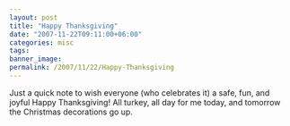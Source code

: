 ```yaml
---
layout: post
title: "Happy Thanksgiving"
date: "2007-11-22T09:11:00+06:00"
categories: misc 
tags: 
banner_image: 
permalink: /2007/11/22/Happy-Thanksgiving
---
```


Just a quick note to wish everyone (who celebrates it) a safe, fun, and joyful Happy Thanksgiving! All turkey, all day for me today, and tomorrow the Christmas decorations go up.